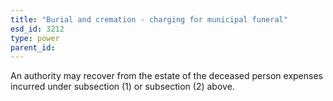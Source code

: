 ```yaml
---
title: "Burial and cremation - charging for municipal funeral"
esd_id: 3212
type: power
parent_id:  
---
```


An authority may recover from the estate of the deceased person expenses incurred under subsection (1) or subsection (2) above.

